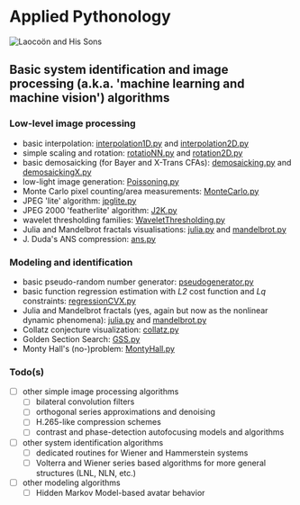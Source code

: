 # Applied Pythonology
![Laocoön and His Sons](https://upload.wikimedia.org/wikipedia/commons/thumb/1/17/Laocoon_Pio-Clementino_Inv1059-1064-1067.jpg/250px-Laocoon_Pio-Clementino_Inv1059-1064-1067.jpg)
## Basic system identification and image processing (a.k.a. 'machine learning and machine vision') algorithms
### Low-level image processing
- basic interpolation: [interpolation1D.py](./interpolation1D.py) and [interpolation2D.py](./interpolation2D.py)
- simple scaling and rotation: [rotatioNN.py](./rotatioNN.py) and [rotation2D.py](./rotation2D.py)
- basic demosaicking (for Bayer and X-Trans CFAs): [demosaicking.py](./demosaicking.py) and [demosaickingX.py](./demosaickingX.py)
- low-light image generation: [Poissoning.py](./Poissoning.py)
- Monte Carlo pixel counting/area measurements: [MonteCarlo.py](./MonteCarlo.py)
- JPEG 'lite' algorithm: [jpglite.py](./jpglite.py)
- JPEG 2000 'featherlite' algorithm: [J2K.py](./J2K.py)  
- wavelet thresholding families: [WaveletThresholding.py](./WaveletThresholding.py)
- Julia and Mandelbrot fractals visualisations: [julia.py](./julia.py) and [mandelbrot.py](./mandelbrot.py)
- J. Duda's ANS compression: [ans.py](./ans.py)
### Modeling and identification
- basic pseudo-random number generator: [pseudogenerator.py](./pseudogenerator.py)
- basic function regression estimation with _L2_ cost function and _Lq_ constraints: [regressionCVX.py](./regressionCVX.py)
- Julia and Mandelbrot fractals (yes, again but now as the nonlinear dynamic phenomena): [julia.py](./julia.py) and [mandelbrot.py](./mandelbrot.py)
- Collatz conjecture visualization: [collatz.py](./collatz.py)
- Golden Section Search: [GSS.py](./GSS.py)
- Monty Hall's (no-)problem: [MontyHall.py](./montyhall.py)
### Todo(s)
- [ ] other simple image processing algorithms 
	- [ ] bilateral convolution filters
	- [ ] orthogonal series approximations and denoising
	- [ ] H.265-like compression schemes
	- [ ] contrast and phase-detection autofocusing models and algorithms
- [ ] other system identification algorithms
	- [ ] dedicated routines for Wiener and Hammerstein systems
	- [ ] Volterra and Wiener series based algorithms for more general structures (LNL, NLN, etc.)
- [ ] other modeling algorithms
	- [ ] Hidden Markov Model-based avatar behavior
